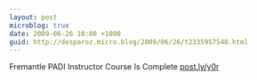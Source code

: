 ```yaml
---
layout: post
microblog: true
date: 2009-06-26 10:00 +1000
guid: http://desparoz.micro.blog/2009/06/26/t2335957548.html
---
```

Fremantle PADI Instructor Course Is Complete [post.ly/y0r](http://post.ly/y0r)
